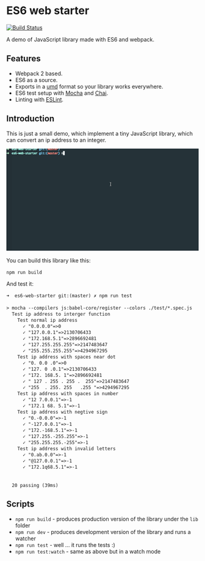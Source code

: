 # ES6 web starter

[![Build Status](https://travis-ci.org/jiji262/es6-web-starter.png?branch=master)](https://travis-ci.org/jiji262/es6-web-starter)

A demo of JavaScript library made with ES6 and webpack.

## Features

* Webpack 2 based.
* ES6 as a source.
* Exports in a [umd](https://github.com/umdjs/umd) format so your library works everywhere.
* ES6 test setup with [Mocha](http://mochajs.org/) and [Chai](http://chaijs.com/).
* Linting with [ESLint](http://eslint.org/).

## Introduction

This is just a small demo, which implement a tiny JavaScript library, which can convert an ip address to an integer.

![](es6start.gif)

You can build this library like this:
```shell
npm run build
```
And test it:
```shell
➜  es6-web-starter git:(master) ✗ npm run test

> mocha --compilers js:babel-core/register --colors ./test/*.spec.js
  Test ip address to interger function
    Test normal ip address
      ✓ "0.0.0.0"=>0
      ✓ "127.0.0.1"=>2130706433
      ✓ "172.168.5.1"=>2896692481
      ✓ "127.255.255.255"=>2147483647
      ✓ "255.255.255.255"=>4294967295
    Test ip address with spaces near dot
      ✓ "0. 0.0 .0"=>0
      ✓ "127. 0 .0.1"=>2130706433
      ✓ "172. 168.5. 1"=>2896692481
      ✓ " 127 . 255 . 255 .  255"=>2147483647
      ✓ "255  . 255. 255   .255 "=>4294967295
    Test ip address with spaces in number
      ✓ "12 7.0.0.1"=>-1
      ✓ "172.1 68. 5.1"=>-1
    Test ip address with negtive sign
      ✓ "0.-0.0.0"=>-1
      ✓ "-127.0.0.1"=>-1
      ✓ "172.-168.5.1"=>-1
      ✓ "127.255.-255.255"=>-1
      ✓ "255.255.255.-255"=>-1
    Test ip address with invalid letters
      ✓ "0.ab.0.0"=>-1
      ✓ "@127.0.0.1"=>-1
      ✓ "172.1q68.5.1"=>-1


  20 passing (39ms)
```

## Scripts

* `npm run build` - produces production version of the library under the `lib` folder
* `npm run dev` - produces development version of the library and runs a watcher
* `npm run test` - well ... it runs the tests :)
* `npm run test:watch` - same as above but in a watch mode
